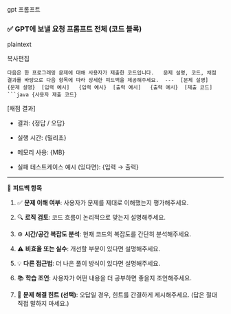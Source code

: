 gpt 프롬프트
### ✅ GPT에 보낼 요청 프롬프트 전체 (코드 블록)

plaintext

복사편집

`다음은 한 프로그래밍 문제에 대해 사용자가 제출한 코드입니다.   문제 설명, 코드, 채점 결과를 바탕으로 다음 항목에 따라 상세한 피드백을 제공해주세요.  ---  [문제 설명]   {문제 설명}  [입력 예시]   {입력 예시}  [출력 예시]   {출력 예시}  [제출 코드] ```java {사용자 제출 코드}`

[채점 결과]

- 결과: {정답 / 오답}
    
- 실행 시간: {밀리초}
    
- 메모리 사용: {MB}
    
- 실패 테스트케이스 예시 (있다면): {입력 → 출력}
    

---

📌 **피드백 항목**

1. ✅ **문제 이해 여부**: 사용자가 문제를 제대로 이해했는지 평가해주세요.
    
2. 🔍 **로직 검토**: 코드 흐름이 논리적으로 맞는지 설명해주세요.
    
3. ⚙️ **시간/공간 복잡도 분석**: 현재 코드의 복잡도를 간단히 분석해주세요.
    
4. ⚠️ **비효율 또는 실수**: 개선할 부분이 있다면 설명해주세요.
    
5. 💡 **다른 접근법**: 더 나은 풀이 방식이 있다면 설명해주세요.
    
6. 📚 **학습 조언**: 사용자가 어떤 내용을 더 공부하면 좋을지 조언해주세요.
    
7. 🧩 **문제 해결 힌트 (선택)**: 오답일 경우, 힌트를 간결하게 제시해주세요. (답은 절대 직접 말하지 마세요.)